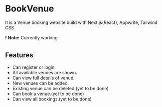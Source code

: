 
# BookVenue

It is a Venue booking website build with Next.js(React), Appwrite, Tailwind CSS.

:exclamation: **Note:** Currently working


## Features

- Can register or login.
- All available venues are shown.
- Can view full details of venue.
- New venues can be added.
- Existing venue can be deleted.(yet to be done)
- Can book a venue.(yet to be done)
- Can view all bookings.(yet to be done)

